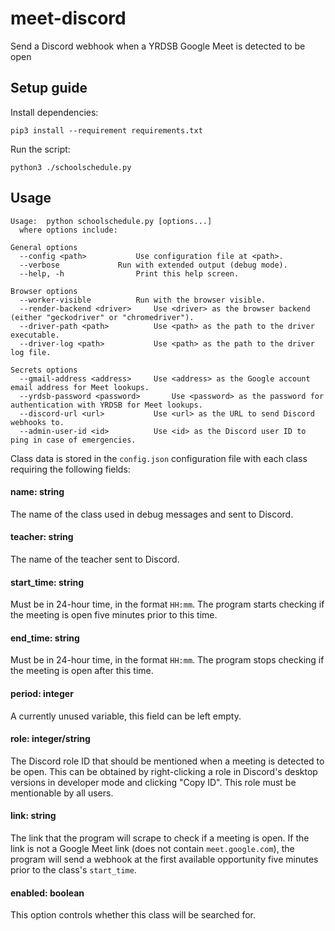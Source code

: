# meet-discord

Send a Discord webhook when a YRDSB Google Meet is detected to be open

## Setup guide

Install dependencies:

```
pip3 install --requirement requirements.txt
```

Run the script:

```
python3 ./schoolschedule.py
```

## Usage

```
Usage:	python schoolschedule.py [options...]
  where options include:

General options
  --config <path>			Use configuration file at <path>.
  --verbose				Run with extended output (debug mode).
  --help, -h				Print this help screen.

Browser options
  --worker-visible			Run with the browser visible.
  --render-backend <driver>		Use <driver> as the browser backend (either "geckodriver" or "chromedriver").
  --driver-path <path>			Use <path> as the path to the driver executable.
  --driver-log <path>			Use <path> as the path to the driver log file.

Secrets options
  --gmail-address <address>		Use <address> as the Google account email address for Meet lookups.
  --yrdsb-password <password>		Use <password> as the password for authentication with YRDSB for Meet lookups.
  --discord-url <url>			Use <url> as the URL to send Discord webhooks to.
  --admin-user-id <id>			Use <id> as the Discord user ID to ping in case of emergencies.
```

Class data is stored in the `config.json` configuration file with each class requiring the following fields:

#### name: string

The name of the class used in debug messages and sent to Discord.

#### teacher: string

The name of the teacher sent to Discord.

#### start_time: string

Must be in 24-hour time, in the format `HH:mm`. The program starts checking if the meeting is open five minutes prior to this time.

#### end_time: string

Must be in 24-hour time, in the format `HH:mm`. The program stops checking if the meeting is open after this time.

#### period: integer

A currently unused variable, this field can be left empty.

#### role: integer/string

The Discord role ID that should be mentioned when a meeting is detected to be open. This can be obtained by right-clicking a role in Discord's desktop versions in developer mode and clicking "Copy ID". This role must be mentionable by all users.

#### link: string

The link that the program will scrape to check if a meeting is open. If the link is not a Google Meet link (does not contain `meet.google.com`), the program will send a webhook at the first available opportunity five minutes prior to the class's `start_time`.

#### enabled: boolean

This option controls whether this class will be searched for.